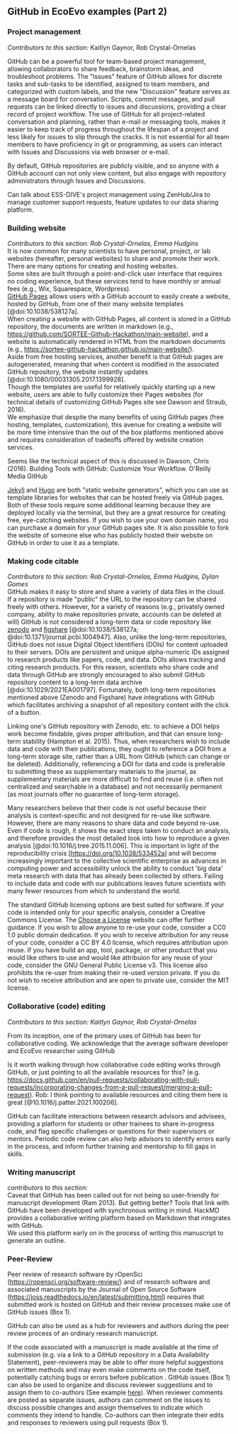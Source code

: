 ## GitHub in EcoEvo examples (Part 2)

### Project management

*Contributors to this section:* Kaitlyn Gaynor, Rob Crystal-Ornelas

GitHub can be a powerful tool for team-based project management, allowing collaborators to share feedback, brainstorm ideas, and troubleshoot problems.
The "Issues" feature of GitHub allows for discrete tasks and sub-tasks to be identified, assigned to team members, and categorized with custom labels, and the new "Discussion" feature serves as a message board for conversation.
Scripts, commit messages, and pull requests can be linked directly to issues and discussions, providing a clear record of project workflow.
The use of GitHub for all project-related conversation and planning, rather than e-mail or messaging tools, makes it easier to keep track of progress throughout the lifespan of a project and less likely for issues to slip through the cracks.
It is not essential for all team members to have proficiency in git or programming, as users can interact with Issues and Discussions via web browser or e-mail.

By default, GitHub repositories are publicly visible, and so anyone with a GitHub account can not only view content, but also engage with repository administrators through Issues and Discussions.

Can talk about ESS-DIVE's project management using ZenHub/Jira to manage customer support requests, feature updates to our data sharing platform.

### Building website

*Contributors to this section: Rob Crystal-Ornelas, Emma Hudgins*   
It is now common for many scientists to have personal, project, or lab websites (hereafter, personal websites) to share and promote their work.  
There are many options for creating and hosting websites.  
Some sites are built through a point-and-click user interface that requires no coding experience, but these services tend to have monthly or annual fees (e.g., Wix, Squarespace, Wordpress).  
[GitHub Pages](https://pages.github.com/) allows users with a GitHub account to easily create a website, hosted by GitHub, from one of their many website templates [@doi:10.1038/538127a].  
When creating a website with GitHub Pages, all content is stored in a GitHub repository, the documents are written in markdown (e.g., https://github.com/SORTEE-Github-Hackathon/main-website), and a website is automatically rendered in HTML from the markdown documents (e.g., https://sortee-github-hackathon.github.io/main-website/).  
Aside from free hosting services, another benefit is that GitHub pages are autogenerated, meaning that when content is modified in the associated GitHub repository, the website instantly updates [@doi:10.1080/00031305.2017.1399928].  
Though the templates are useful for relatively quickly starting up a new website, users are able to fully customize their Pages websites (for technical details of customizing GitHub Pages site see Dawson and Straub, 2016).  
We emphasize that despite the many benefits of using GitHub pages (free hosting, templates, customization), this avenue for creating a website will be more time intensive than the out of the box platforms mentioned above and requires consideration of tradeoffs offered by website creation services.

Seems like the technical aspect of this is discussed in Dawson, Chris (2016).
Building Tools with GitHub: Customize Your Workflow.
O'Reilly Media GitHub 

[Jekyll](https://jekyllrb.com) and [Hugo](https://gohugo.io) are both "static website generators", which you can use as template libraries for websites that can be hosted freely via GitHub pages.
Both of these tools require some additional learning because they are deployed locally via the terminal, but they are a great resource for creating free, eye-catching websites.
If you wish to use your own domain name, you can purchase a domain for your GitHub pages site.
It is also possible to fork the website of someone else who has publicly hosted their website on GitHub in order to use it as a template.

### Making code citable

*Contributors to this section: Rob Crystal-Ornelas, Emma Hudgins, Dylan Gomes*  
GitHub makes it easy to store and share a variety of data files in the cloud. 
If a repository is made "public" the URL to the repository can be shared freely with others.
However, for a variety of reasons (e.g., privately owned company, ability to make repositories private, accounts can be deleted at will) GitHub is not considered a long-term data or code repository like [zenodo](https://zenodo.org/) and [figshare](https://figshare.com/) [@doi:10.1038/538127a; @doi:10.1371/journal.pcbi.1004947]. 
Also, unlike the long-term repositories, GitHub does not issue Digital Object Identifiers (DOIs) for content uploaded to their servers. 
DOIs are persistent and unique alpha-numeric IDs assigned to research products like papers, code, and data. 
DOIs allows tracking and citing research products. 
For this reason, scientists who share code and data through GitHub are strongly encouraged to also submit GitHub repository content to a long-term data archive [@doi:10.1029/2021EA001797]. 
Fortunately, both long-term repositories mentioned above (Zenodo and Figshare) have integrations with GitHub which facilitates archiving a snapshot of all repository content with the click of a button.  

Linking one's GitHub repository with Zenodo, etc. to achieve a DOI helps work become findable, gives proper attribution, and that can ensure long-term stability (Hampton et al. 2015). 
Thus, when researchers wish to include data and code with their publications, they ought to reference a DOI from a long-term storage site, rather than a URL from GitHub (which can change or be deleted). 
Additionally, referencing a DOI for data and code is preferable to submitting these as supplementary materials to the journal, as supplementary materials are more difficult to find and reuse (i.e. often not centralized and searchable in a database) and not necessarily permanent (as most journals offer no guarantee of long-term storage).

Many researchers believe that their code is not useful because their analysis is context-specific and not designed for re-use like software. 
However, there are many reasons to share data and code beyond re-use. 
Even if code is rough, it shows the exact steps taken to conduct an analysis, and therefore provides the most detailed look into how to reproduce a given analysis [@doi:10.1016/j.tree.2015.11.006]. 
This is important in light of the reproducibility crisis [https://doi.org/10.1038/533452a] and will become increasingly important to the collective scientific enterprise as advances in computing power and accessibility unlock the ability to conduct 'big data' meta research with data that has already been collected by others. 
Failing to include data and code with our publications leaves future scientists with many fewer resources from which to understand the world. 

The standard GitHub licensing options are best suited for software.
If your code is intended only for your specific analysis, consider a Creative Commons License.
The [Choose a License](https://choosealicense.com/non-software/) website can offer further guidance.
If you wish to allow anyone to re-use your code, consider a CC0 1.0 public domain dedication.
If you wish to receive attribution for any reuse of your code, consider a CC BY 4.0 license, which requires attribution upon reuse. 
If you have build an app, tool, package, or other product that you would like others to use and would like attribuion for any reuse of your code, consider the GNU General Public License v3. 
This license also prohibits the re-user from making their re-used version private.
If you do not wish to receive attribution and are open to private use, consider the MIT license.

### Collaborative (code) editing

*Contributors to this section: Kaitlyn Gaynor, Rob Crystal-Ornelas*

From its inception, one of the primary uses of GitHub has been for collaborative coding.
We acknowledge that the average software developer and EcoEvo researcher using GitHub

Is it worth walking through how collaborative code editing works through GitHub, or just pointing to all the available resources for this?
(e.g. <https://docs.github.com/en/pull-requests/collaborating-with-pull-requests/incorporating-changes-from-a-pull-request/merging-a-pull-request>).
Rob: I think pointing to available resources and citing them here is great [@10.1016/j.patter.2021.100206].

GitHub can facilitate interactions between research advisors and advisees, providing a platform for students or other trainees to share in-progress code, and flag specific challenges or questions for their supervisors or mentors.
Periodic code review can also help advisors to identify errors early in the process, and inform further training and mentorship to fill gaps in skills.

### Writing manuscript

*contributors to this section:*\
Caveat that GitHub has been called out for not being so user-friendly for manuscript development (Ram 2013).
But getting better?
Tools that link with GitHub have been developed with synchronous writing in mind.
HackMD provides a collaborative writing platform based on Markdown that integrates with GitHub.\
We used this platform early on in the process of writing this manuscript to generate an outline.

### Peer-Review

<!--*contributors to this section:* Eric R. Scott-->

Peer review of research software by rOpenSci (<https://ropensci.org/software-review/>) and of research software and associated manuscripts by the Journal of Open Source Software (<https://joss.readthedocs.io/en/latest/submitting.html>) requires that submitted work is hosted on GitHub and their review processes make use of GitHub issues (Box 1).
<!--# not sure if links are really necessary -->GitHub can also be used as a hub for reviewers and authors during the peer review process of an ordinary research manuscript.
If the code associated with a manuscript is made available at the time of submission (e.g. via a link to a GitHub repository in a Data Availability Statement), peer-reviewers may be able to offer more helpful suggestions on written methods and may even make comments on the code itself, potentially catching bugs or errors before publication <!--# would be nice to have an example to link to here.  I suspect it is rare that reviewers look at code, but it's happened to me (ERS) -->.
GitHub issues (Box 1) can also be used to organize and discuss reviewer suggestions and to assign them to co-authors (See example [here](https://github.com/BrunaLab/HeliconiaDemography/issues?q=is%3Aissue+label%3A%22reviewer+comment%22+)).
When reviewer comments are posted as separate issues, authors can comment on the issues to discuss possible changes and assign themselves to indicate which comments they intend to handle.
Co-authors can then integrate their edits and responses to reviewers using pull requests (Box 1).
